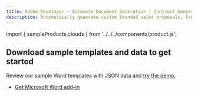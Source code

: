 ```yaml
---
title: Adobe Developer — Automate Document Generation | Contract Generation | Adobe
description: Automatically generate custom branded sales proposals, legal contracts, and invoices from Word templates and your dynamic data. Learn more today.
---
```



import { sampleProducts,clouds } from '../../../components/product.js';

<TitleBlock slots="heading, text" theme="lightest" className="titleBlock-align-left pt-grid-title-padding-bottom link linking" />

## Download sample templates and data to get started

Review our sample Word templates with JSON data and [try the demo.](https://documentservices.adobe.com/dc-docgen-playground/index.html#/)

<TextBlock slots="buttons" width="100%" theme="lightest"  isCentered className="padding-zero ms-word-add-in-title"  />

- [Get Microsoft Word add-in](/document-services/docs/overview/document-generation-api/wordaddin/)

<ProductCardGrid clouds={clouds} products={sampleProducts} showName={true} showDescription={false} interaction={false} buttonName="Download" showBorder={false} imgHeight="1300" imgWidth="1500" isCentered={true} theme="lightest" className="padding-bottom-zero productCardGrid" containerWidth="950px"/>
